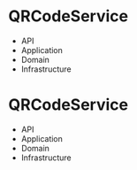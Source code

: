 # QRCodeService

- API
- Application
- Domain
- Infrastructure
# QRCodeService

- API
- Application
- Domain
- Infrastructure
